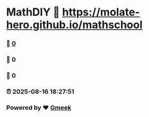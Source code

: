 # MathDIY :link: https://molate-hero.github.io/mathschool 
### :page_facing_up: [0](https://molate-hero.github.io/mathschool/tag.html) 
### :speech_balloon: 0 
### :hibiscus: 0 
### :alarm_clock: 2025-08-16 18:27:51 
### Powered by :heart: [Gmeek](https://github.com/Meekdai/Gmeek)
